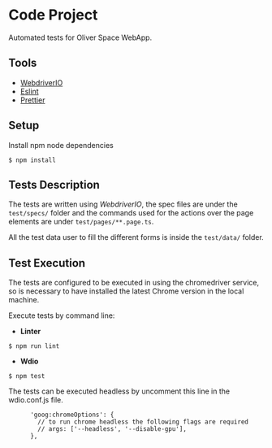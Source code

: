 # Code Project 

Automated tests for Oliver Space WebApp.

## Tools

-   [WebdriverIO](https://webdriver.io/)
-   [Eslint](https://eslint.org/)
-   [Prettier](https://prettier.io/)

## Setup

Install npm node dependencies

```
$ npm install
```
## Tests Description

The tests are written using *WebdriverIO*, the spec files are under the `test/specs/` folder and the commands used for the actions over the page elements are under `test/pages/**.page.ts`.

All the test data user to fill the different forms is inside the `test/data/` folder.

## Test Execution
The tests are configured to be executed in using the chromedriver service, so is necessary to have installed the latest Chrome version in the local machine.

Execute tests by command line:

- **Linter**
```
$ npm run lint
```
-   **Wdio**

```
$ npm test
```

The tests can be executed headless by uncomment this line in the wdio.conf.js file.

```
      'goog:chromeOptions': {
        // to run chrome headless the following flags are required
        // args: ['--headless', '--disable-gpu'],
      },
```
